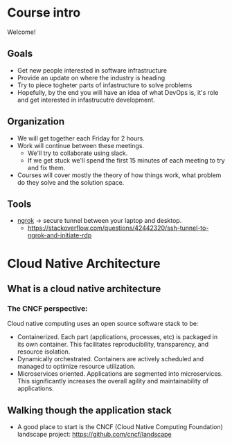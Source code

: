 
# Course intro
Welcome!
## Goals

* Get new people interested in software infrastructure
* Provide an update on where the industry is heading
* Try to piece togheter parts of infastructure to solve problems
* Hopefully, by the end you will have an idea of what DevOps is, it's role and get interested in infastrucutre development.

## Organization

* We will get together each Friday for 2 hours.
* Work will continue between these meetings.
  * We'll try to collaborate using slack.
  * If we get stuck we'll spend the first 15 minutes of each meeting to try and fix them.
* Courses will cover mostly the theory of how things work, what problem do they solve and the solution space.

## Tools

* [ngrok](https://ngrok.com/) -> secure tunnel between your laptop and desktop.
  * https://stackoverflow.com/questions/42442320/ssh-tunnel-to-ngrok-and-initiate-rdp 

# Cloud Native Architecture

## What is a cloud native architecture

### The CNCF perspective:
Cloud native computing uses an open source software stack to be:
* Containerized. Each part (applications, processes, etc) is packaged in its own container. This facilitates reproducibility, transparency, and resource isolation.
* Dynamically orchestrated. Containers are actively scheduled and managed to optimize resource utilization.
* Microservices oriented. Applications are segmented into microservices. This significantly increases the overall agility and maintainability of applications.

## Walking though the application stack

* A good place to start is the CNCF (Cloud Native Computing Foundation) landscape project: https://github.com/cncf/landscape
